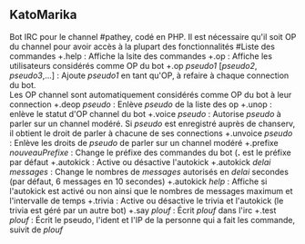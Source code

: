 ## KatoMarika
Bot IRC pour le channel #pathey, codé en PHP. Il est nécessaire qu'il soit OP du channel pour avoir accès à la plupart des fonctionnalités
#Liste des commandes
+.help : Affiche la lsite des commandes
+.op : Affiche les utilisateurs considérés comme OP du bot
  +.op *pseudo1* [*pseudo2*, *pseudo3*,...] : Ajoute *pseudo1* en tant qu'OP, à refaire à chaque connection du bot.  
   Les OP channel sont automatiquement considérés comme OP du bot à leur connection
+.deop *pseudo* : Enlève *pseudo* de la liste des op
+.unop : enlève le statut d'OP channel du bot
+.voice *pseudo* : Autorise *pseudo* à parler sur un channel modéré. Si *pseudo* est enregistré auprès de chanserv, il obtient le droit de parler à chacune de ses connections
+.unvoice *pseudo* : Enlève les droits de *pseudo* de parler sur un channel modéré
+.prefixe *nouveauPrefixe* : Change le préfixe des commandes du bot (**.** est le préfixe par défaut
+.autokick : Active ou désactive l'autokick
  +.autokick *delai* *messages* :  Change le nombres de *messages* autorisés en *delai* secondes (par défaut, 6 messages en 10 secondes)
  +.autokick *help* : Affiche si l'autokick est activé ou non ainsi que le nombres de messages maximum et l'intervalle de temps
+.trivia : Active ou désactive le trivia et l'autokick (le trivia est géré par un autre bot)
+.say *plouf* : Écrit *plouf* dans l'irc
+.test *plouf* : Écrit le pseudo, l'ident et l'IP de la personne qui a fait les commande, suivit de *plouf* 
